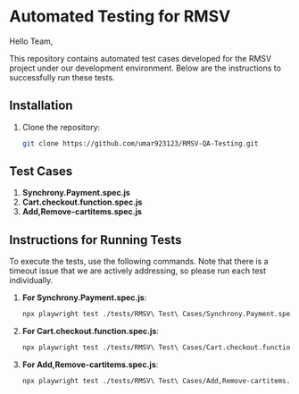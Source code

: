# Automated Testing for RMSV

Hello Team,

This repository contains automated test cases developed for the RMSV project under our development environment. Below are the instructions to successfully run these tests.

## Installation

1. Clone the repository:
   ```bash
   git clone https://github.com/umar923123/RMSV-QA-Testing.git


## Test Cases
1. **Synchrony.Payment.spec.js**
2. **Cart.checkout.function.spec.js**
3. **Add,Remove-cartitems.spec.js**

## Instructions for Running Tests
To execute the tests, use the following commands. Note that there is a timeout issue that we are actively addressing, so please run each test individually.

1. **For Synchrony.Payment.spec.js**:
   ```bash
   npx playwright test ./tests/RMSV\ Test\ Cases/Synchrony.Payment.spec.js --project chromium --headed

2. **For Cart.checkout.function.spec.js**:
   ```bash
   npx playwright test ./tests/RMSV\ Test\ Cases/Cart.checkout.function.spec.js --project chromium --headed

3. **For Add,Remove-cartitems.spec.js**:
   ```bash
   npx playwright test ./tests/RMSV\ Test\ Cases/Add,Remove-cartitems.spec.js --project chromium --headed
